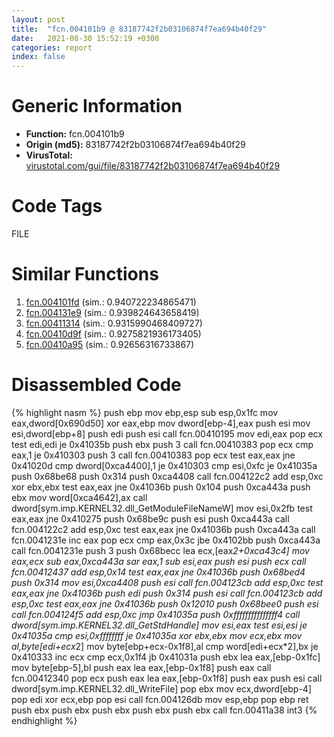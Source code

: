 ```yaml
---
layout: post
title:  "fcn.004101b9 @ 83187742f2b03106874f7ea694b40f29"
date:   2021-08-30 15:52:19 +0300
categories: report
index: false
---
```


# Generic Information
- **Function:** fcn.004101b9
- **Origin (md5):** 83187742f2b03106874f7ea694b40f29
- **VirusTotal:** [virustotal.com/gui/file/83187742f2b03106874f7ea694b40f29][virustotal_ref]

# Code Tags
<span class="tag" id="FILE">FILE</span>


# Similar Functions

1. [fcn.004101fd][similar_1_ref] (sim.: 0.940722234865471)
2. [fcn.004131e9][similar_2_ref] (sim.: 0.939824643658419)
3. [fcn.00411314][similar_3_ref] (sim.: 0.9315990468409727)
4. [fcn.00410d9f][similar_4_ref] (sim.: 0.9275821936173405)
5. [fcn.00410a95][similar_5_ref] (sim.: 0.92656316733867)


# Disassembled Code

{% highlight nasm %}
push ebp
mov ebp,esp
sub esp,0x1fc
mov eax,dword[0x690d50]
xor eax,ebp
mov dword[ebp-4],eax
push esi
mov esi,dword[ebp+8]
push edi
push esi
call fcn.00410195
mov edi,eax
pop ecx
test edi,edi
je 0x41035b
push ebx
push 3
call fcn.00410383
pop ecx
cmp eax,1
je 0x410303
push 3
call fcn.00410383
pop ecx
test eax,eax
jne 0x41020d
cmp dword[0xca4400],1
je 0x410303
cmp esi,0xfc
je 0x41035a
push 0x68be68
push 0x314
push 0xca4408
call fcn.004122c2
add esp,0xc
xor ebx,ebx
test eax,eax
jne 0x41036b
push 0x104
push 0xca443a
push ebx
mov word[0xca4642],ax
call dword[sym.imp.KERNEL32.dll_GetModuleFileNameW]
mov esi,0x2fb
test eax,eax
jne 0x410275
push 0x68be9c
push esi
push 0xca443a
call fcn.004122c2
add esp,0xc
test eax,eax
jne 0x41036b
push 0xca443a
call fcn.0041231e
inc eax
pop ecx
cmp eax,0x3c
jbe 0x4102bb
push 0xca443a
call fcn.0041231e
push 3
push 0x68becc
lea ecx,[eax*2+0xca43c4]
mov eax,ecx
sub eax,0xca443a
sar eax,1
sub esi,eax
push esi
push ecx
call fcn.00412437
add esp,0x14
test eax,eax
jne 0x41036b
push 0x68bed4
push 0x314
mov esi,0xca4408
push esi
call fcn.004123cb
add esp,0xc
test eax,eax
jne 0x41036b
push edi
push 0x314
push esi
call fcn.004123cb
add esp,0xc
test eax,eax
jne 0x41036b
push 0x12010
push 0x68bee0
push esi
call fcn.004124f5
add esp,0xc
jmp 0x41035a
push 0xfffffffffffffff4
call dword[sym.imp.KERNEL32.dll_GetStdHandle]
mov esi,eax
test esi,esi
je 0x41035a
cmp esi,0xffffffff
je 0x41035a
xor ebx,ebx
mov ecx,ebx
mov al,byte[edi+ecx*2]
mov byte[ebp+ecx-0x1f8],al
cmp word[edi+ecx*2],bx
je 0x410333
inc ecx
cmp ecx,0x1f4
jb 0x41031a
push ebx
lea eax,[ebp-0x1fc]
mov byte[ebp-5],bl
push eax
lea eax,[ebp-0x1f8]
push eax
call fcn.00412340
pop ecx
push eax
lea eax,[ebp-0x1f8]
push eax
push esi
call dword[sym.imp.KERNEL32.dll_WriteFile]
pop ebx
mov ecx,dword[ebp-4]
pop edi
xor ecx,ebp
pop esi
call fcn.004126db
mov esp,ebp
pop ebp
ret 
push ebx
push ebx
push ebx
push ebx
push ebx
call fcn.00411a38
int3 
{% endhighlight %}


[similar_1_ref]: /report/fcn.004101fd@d3b17e7234a8b4bee51cf688dbfdf6d0
[similar_2_ref]: /report/fcn.004131e9@7403f08b741ef1ea30683ea4c422a9fc
[similar_3_ref]: /report/fcn.00411314@3e3adb3f10ee14ce94d10d8d5e4997cb
[similar_4_ref]: /report/fcn.00410d9f@005749adc53bec68c5dcf611d5cac450
[similar_5_ref]: /report/fcn.00410a95@fd17dad7a5809016e438b746adc04679
[virustotal_ref]: https://www.virustotal.com/gui/file/83187742f2b03106874f7ea694b40f29